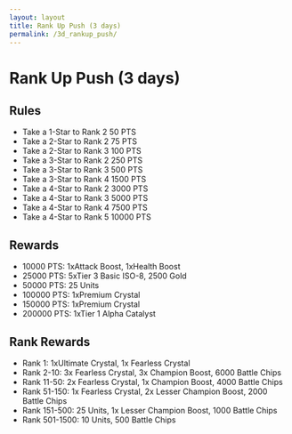 ```yaml
---
layout: layout
title: Rank Up Push (3 days)
permalink: /3d_rankup_push/
---
```


# Rank Up Push (3 days)


## Rules
- Take a 1-Star to Rank 2 50 PTS
- Take a 2-Star to Rank 2 75 PTS
- Take a 2-Star to Rank 3 100 PTS
- Take a 3-Star to Rank 2 250 PTS
- Take a 3-Star to Rank 3 500 PTS
- Take a 3-Star to Rank 4 1500 PTS
- Take a 4-Star to Rank 2 3000 PTS
- Take a 4-Star to Rank 3 5000 PTS
- Take a 4-Star to Rank 4 7500 PTS
- Take a 4-Star to Rank 5 10000 PTS

## Rewards
- 10000  PTS: 1xAttack Boost, 1xHealth Boost
- 25000  PTS: 5xTier 3 Basic ISO-8, 2500 Gold
- 50000 PTS: 25 Units
- 100000 PTS: 1xPremium Crystal
- 150000 PTS: 1xPremium Crystal
- 200000 PTS: 1xTier 1 Alpha Catalyst

## Rank Rewards
- Rank 1: 1xUltimate Crystal, 1x Fearless Crystal
- Rank 2-10: 3x Fearless Crystal, 3x Champion Boost, 6000 Battle Chips
- Rank 11-50: 2x Fearless Crystal, 1x Champion Boost, 4000 Battle Chips
- Rank 51-150: 1x Fearless Crystal, 2x Lesser Champion Boost, 2000 Battle Chips
- Rank 151-500: 25 Units, 1x Lesser Champion Boost, 1000 Battle Chips
- Rank 501-1500: 10 Units, 500 Battle Chips
